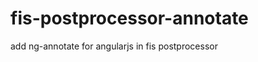 fis-postprocessor-annotate
==========================

add ng-annotate for angularjs in fis postprocessor

